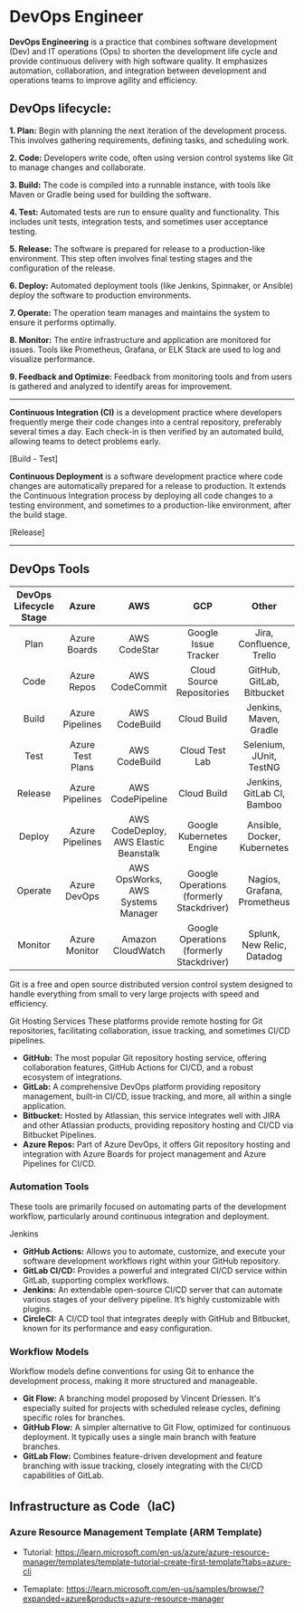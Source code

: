 # DevOps Engineer

**DevOps Engineering** is a practice that combines software development (Dev) and IT operations (Ops) to shorten the development life cycle and provide continuous delivery with high software quality. It emphasizes automation, collaboration, and integration between development and operations teams to improve agility and efficiency.

## DevOps lifecycle:


**1. Plan:** Begin with planning the next iteration of the development process. This involves gathering requirements, defining tasks, and scheduling work.

**2. Code:** Developers write code, often using version control systems like Git to manage changes and collaborate.

**3. Build:** The code is compiled into a runnable instance, with tools like Maven or Gradle being used for building the software.

**4. Test:** Automated tests are run to ensure quality and functionality. This includes unit tests, integration tests, and sometimes user acceptance testing. 

**5. Release:** The software is prepared for release to a production-like environment. This step often involves final testing stages and the configuration of the release.

**6. Deploy:** Automated deployment tools (like Jenkins, Spinnaker, or Ansible) deploy the software to production environments.

**7. Operate:** The operation team manages and maintains the system to ensure it performs optimally.

**8. Monitor:** The entire infrastructure and application are monitored for issues. Tools like Prometheus, Grafana, or ELK Stack are used to log and visualize performance.

**9. Feedback and Optimize:** Feedback from monitoring tools and from users is gathered and analyzed to identify areas for improvement.

--- 

**Continuous Integration (CI)** is a development practice where developers frequently merge their code changes into a central repository, preferably several times a day. Each check-in is then verified by an automated build, allowing teams to detect problems early.

[Build - Test]

**Continuous Deployment** is a software development practice where code changes are automatically prepared for a release to production. It extends the Continuous Integration process by deploying all code changes to a testing environment, and sometimes to a production-like environment, after the build stage. 

[Release]

---

## DevOps Tools

| DevOps   Lifecycle Stage |        Azure       |                   AWS                   |                     GCP                    |             Other             |
|:------------------------:|:------------------:|:---------------------------------------:|:------------------------------------------:|:-----------------------------:|
| Plan                     | Azure   Boards     | AWS   CodeStar                          | Google   Issue Tracker                     | Jira,   Confluence, Trello    |
| Code                     | Azure   Repos      | AWS   CodeCommit                        | Cloud   Source Repositories                | GitHub,   GitLab, Bitbucket   |
| Build                    | Azure   Pipelines  | AWS   CodeBuild                         | Cloud   Build                              | Jenkins,   Maven, Gradle      |
| Test                     | Azure   Test Plans | AWS   CodeBuild                         | Cloud   Test Lab                           | Selenium,   JUnit, TestNG     |
| Release                  | Azure   Pipelines  | AWS   CodePipeline                      | Cloud   Build                              | Jenkins,   GitLab CI, Bamboo  |
| Deploy                   | Azure   Pipelines  | AWS   CodeDeploy, AWS Elastic Beanstalk | Google   Kubernetes Engine                 | Ansible,   Docker, Kubernetes |
| Operate                  | Azure   DevOps     | AWS   OpsWorks, AWS Systems Manager     | Google   Operations (formerly Stackdriver) | Nagios,   Grafana, Prometheus |
| Monitor                  | Azure   Monitor    | Amazon   CloudWatch                     | Google   Operations (formerly Stackdriver) | Splunk, New Relic, Datadog    |

Git is a free and open source distributed version control system designed to handle everything from small to very large projects with speed and efficiency.

Git Hosting Services
These platforms provide remote hosting for Git repositories, facilitating collaboration, issue tracking, and sometimes CI/CD pipelines.

- **GitHub:** The most popular Git repository hosting service, offering collaboration features, GitHub Actions for CI/CD, and a robust ecosystem of integrations.
- **GitLab:** A comprehensive DevOps platform providing repository management, built-in CI/CD, issue tracking, and more, all within a single application.
- **Bitbucket:** Hosted by Atlassian, this service integrates well with JIRA and other Atlassian products, providing repository hosting and CI/CD via Bitbucket Pipelines.
- **Azure Repos:** Part of Azure DevOps, it offers Git repository hosting and integration with Azure Boards for project management and Azure Pipelines for CI/CD.


### Automation Tools
These tools are primarily focused on automating parts of the development workflow, particularly around continuous integration and deployment.

Jenkins
- **GitHub Actions:** Allows you to automate, customize, and execute your software development workflows right within your GitHub repository.
- **GitLab CI/CD:** Provides a powerful and integrated CI/CD service within GitLab, supporting complex workflows.
- **Jenkins:** An extendable open-source CI/CD server that can automate various stages of your delivery pipeline. It’s highly customizable with plugins.
- **CircleCI:** A CI/CD tool that integrates deeply with GitHub and Bitbucket, known for its performance and easy configuration.

### Workflow Models
Workflow models define conventions for using Git to enhance the development process, making it more structured and manageable.
- **Git Flow:** A branching model proposed by Vincent Driessen. It's especially suited for projects with scheduled release cycles, defining specific roles for branches.
- **GitHub Flow:** A simpler alternative to Git Flow, optimized for continuous deployment. It typically uses a single main branch with feature branches.
- **GitLab Flow:** Combines feature-driven development and feature branching with issue tracking, closely integrating with the CI/CD capabilities of GitLab.



## Infrastructure as Code（IaC)

### Azure Resource Management Template (ARM Template)
- Tutorial: https://learn.microsoft.com/en-us/azure/azure-resource-manager/templates/template-tutorial-create-first-template?tabs=azure-cli

- Temaplate: https://learn.microsoft.com/en-us/samples/browse/?expanded=azure&products=azure-resource-manager
